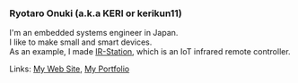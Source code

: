 ### Ryotaro Onuki (a.k.a KERI or kerikun11)

I'm an embedded systems engineer in Japan.  
I like to make small and smart devices.  
As an example, I made [IR-Station](https://github.com/kerikun11/IR-Station), which is an IoT infrared remote controller.  

Links:
[My Web Site](https://www.kerislab.jp/),
[My Portfolio](https://github.com/kerikun11/kerikun11/blob/main/kerikun11-ja.md)

<!--
**kerikun11/kerikun11** is a ✨ _special_ ✨ repository because its `README.md` (this file) appears on your GitHub profile.

Here are some ideas to get you started:

- 🔭 I’m currently working on ...
- 🌱 I’m currently learning ...
- 👯 I’m looking to collaborate on ...
- 🤔 I’m looking for help with ...
- 💬 Ask me about ...
- 📫 How to reach me: ...
- 😄 Pronouns: ...
- ⚡ Fun fact: ...
-->
